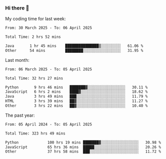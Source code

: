 ### Hi there 👋

My coding time for last week:

<!--START_SECTION:week-->

```txt
From: 30 March 2025 - To: 06 April 2025

Total Time: 2 hrs 52 mins

Java       1 hr 45 mins    ███████████████▒░░░░░░░░░   61.06 %
Other      54 mins         ████████░░░░░░░░░░░░░░░░░   31.95 %
```

<!--END_SECTION:week-->

Last month:

<!--START_SECTION:month-->

```txt
From: 06 March 2025 - To: 05 April 2025

Total Time: 32 hrs 27 mins

Python       9 hrs 46 mins   ███████▓░░░░░░░░░░░░░░░░░   30.11 %
JavaScript   6 hrs 2 mins    ████▓░░░░░░░░░░░░░░░░░░░░   18.62 %
Java         3 hrs 49 mins   ███░░░░░░░░░░░░░░░░░░░░░░   11.79 %
HTML         3 hrs 39 mins   ██▓░░░░░░░░░░░░░░░░░░░░░░   11.27 %
Other        3 hrs 22 mins   ██▓░░░░░░░░░░░░░░░░░░░░░░   10.40 %
```

<!--END_SECTION:month-->

The past year:

<!--START_SECTION:year-->

```txt
From: 05 April 2024 - To: 05 April 2025

Total Time: 323 hrs 49 mins

Python             100 hrs 19 mins ███████▓░░░░░░░░░░░░░░░░░   30.98 %
JavaScript         65 hrs 36 mins  █████░░░░░░░░░░░░░░░░░░░░   20.26 %
Other              37 hrs 58 mins  ███░░░░░░░░░░░░░░░░░░░░░░   11.72 %
```

<!--END_SECTION:year-->
